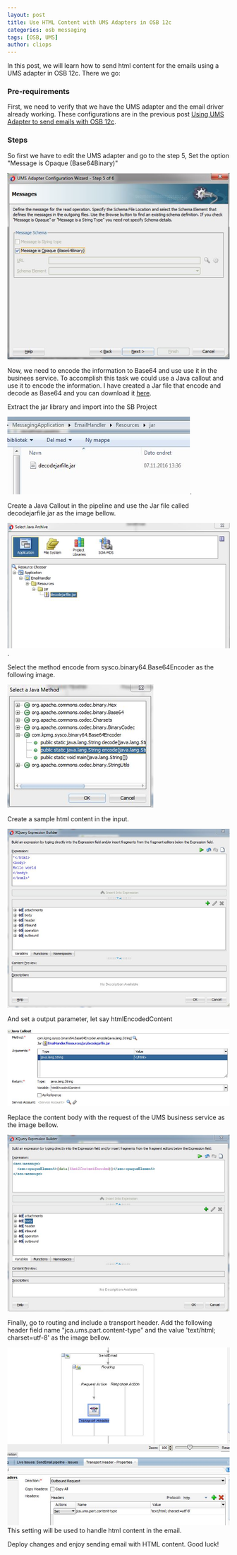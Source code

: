 ```yaml
---
layout: post
title: Use HTML Content with UMS Adapters in OSB 12c
categories: osb messaging
tags: [OSB, UMS]
author: cliops
---
```

In this post, we will learn how to send html content for the emails using a UMS adapter in OSB 12c. There we go:

### Pre-requirements ###

First, we need to verify that we have the UMS adapter and the email driver already working. These configurations are in the previous post [Using UMS Adapter to send emails with OSB 12c](http://blog.sysco.no/osb/messaging/UMS_Adapter_send_email_OSB_12C/).

### Steps ###

So first we have to edit the UMS adapter and go to the step 5, Set the option "Message is Opaque (Base64Binary)"

 ![](/images/2016-11-27-UMS_Adapter_send_html_content_email_OSB_12C/Image1.JPG)

Now, we need to encode the information to Base64 and use use it in the businees service. To accomplish this task we could use a Java callout and use it to encode the information. I have created a Jar file that encode and decode as Base64 and you can download it [here](/files/libraries/jar.rar).

Extract the jar library and import into the SB Project

![](/images/2016-11-27-UMS_Adapter_send_html_content_email_OSB_12C/Image2.JPG).

Create a Java Callout in the pipeline and use the Jar file called decodejarfile.jar as the image bellow.

![](/images/2016-11-27-UMS_Adapter_send_html_content_email_OSB_12C/Image3.JPG).

Select the method encode from sysco.binary64.Base64Encoder as the following image.

![](/images/2016-11-27-UMS_Adapter_send_html_content_email_OSB_12C/Image4.JPG)

Create a sample html content in the input.

![](/images/2016-11-27-UMS_Adapter_send_html_content_email_OSB_12C/Image5.JPG)

And set a output parameter, let say htmlEncodedContent

![](/images/2016-11-27-UMS_Adapter_send_html_content_email_OSB_12C/Image6.JPG)

Replace the content body with the request of the UMS business service as the image bellow.

![](/images/2016-11-27-UMS_Adapter_send_html_content_email_OSB_12C/Image7.JPG)

Finally, go to routing and include a transport header. Add the following header field name "jca.ums.part.content-type" and the value 'text/html; charset=utf-8' as the image bellow.

![](/images/2016-11-27-UMS_Adapter_send_html_content_email_OSB_12C/Image8.JPG)
This setting will be used to handle html content in the email.

Deploy changes and enjoy sending email with HTML content. Good luck!

